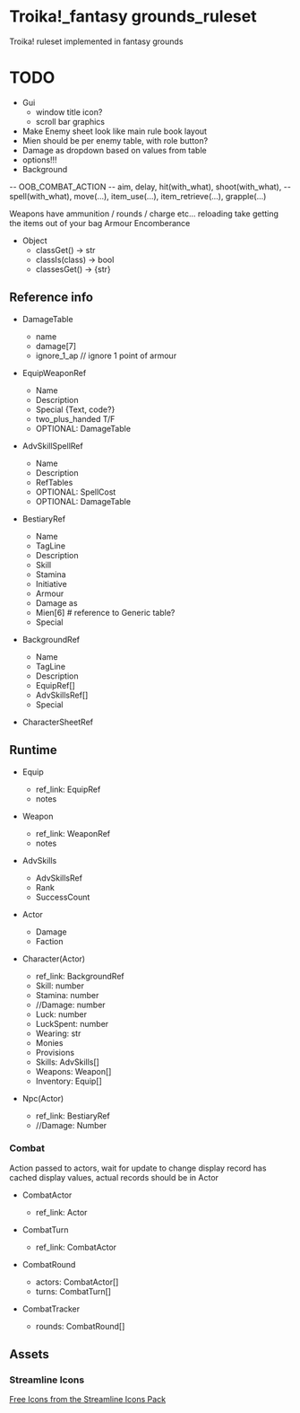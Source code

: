 # Troika!_fantasy grounds_ruleset
Troika! ruleset implemented in fantasy grounds

# TODO
- Gui
  - window title icon?
  - scroll bar graphics
- Make Enemy sheet look like main rule book layout
- Mien should be per enemy table, with role button?
- Damage as dropdown based on values from table
- options!!!
- Background

-- OOB_COMBAT_ACTION
-- aim, delay, hit(with_what), shoot(with_what), 
-- spell(with_what), move(...), item_use(...), item_retrieve(...), grapple(...)

Weapons have ammunition / rounds / charge etc... reloading take getting the items out of your bag
Armour
Encomberance

* Object
  * classGet() -> str
  * classIs(class) -> bool
  * classesGet() -> {str}

## Reference info
* DamageTable
  * name
  * damage[7]
  * ignore_1_ap  // ignore 1 point of armour
  
* EquipWeaponRef
  * Name
  * Description
  * Special {Text, code?}
  * two_plus_handed T/F
  * OPTIONAL: DamageTable
  
* AdvSkillSpellRef
  * Name
  * Description
  * RefTables
  * OPTIONAL: SpellCost
  * OPTIONAL: DamageTable
  
* BestiaryRef
  * Name
  * TagLine
  * Description
  * Skill
  * Stamina
  * Initiative
  * Armour
  * Damage as
  * Mien[6]  # reference to Generic table?
  * Special

* BackgroundRef
  * Name
  * TagLine
  * Description
  * EquipRef[]
  * AdvSkillsRef[]
  * Special

* CharacterSheetRef

  
## Runtime
* Equip
  * ref_link: EquipRef 
  * notes
  
* Weapon
  * ref_link: WeaponRef 
  * notes
  
* AdvSkills
  * AdvSkillsRef
  * Rank
  * SuccessCount

* Actor
  * Damage
  * Faction
  
* Character(Actor)
  * ref_link: BackgroundRef
  * Skill: number
  * Stamina: number
  * //Damage: number
  * Luck: number
  * LuckSpent: number
  * Wearing: str
  * Monies
  * Provisions
  * Skills: AdvSkills[]
  * Weapons: Weapon[]
  * Inventory: Equip[]

* Npc(Actor)
  * ref_link: BestiaryRef 
  * //Damage: Number

### Combat
Action passed to actors, wait for update to change display
record has cached display values, actual records should be in Actor
  
* CombatActor
  * ref_link: Actor
  
* CombatTurn
  * ref_link: CombatActor
  
* CombatRound
  * actors: CombatActor[]
  * turns: CombatTurn[]
  
* CombatTracker
  * rounds: CombatRound[]
  
## Assets
### Streamline Icons
[Free Icons from the Streamline Icons Pack](https://www.streamlineicons.com/)

